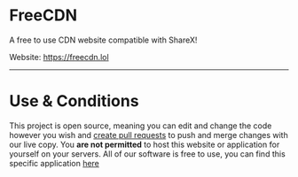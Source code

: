 # FreeCDN
A free to use CDN website compatible with ShareX!

Website: https://freecdn.lol

---

# Use & Conditions
This project is open source, meaning you can edit and change the code however you wish and [create pull requests](https://docs.github.com/en/pull-requests/collaborating-with-pull-requests/proposing-changes-to-your-work-with-pull-requests/creating-a-pull-request) to push and merge changes with our live copy. You **are not permitted** to host this website or application for yourself on your servers. All of our software is free to use, you can find this specific application [here](https://freecdn.lol)
